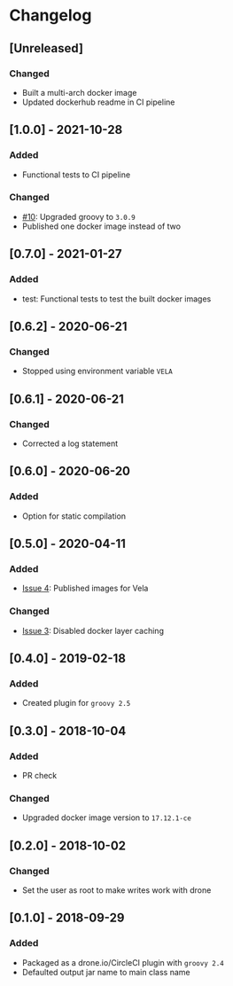 # Changelog

## [Unreleased]
### Changed
- Built a multi-arch docker image
- Updated dockerhub readme in CI pipeline

## [1.0.0] - 2021-10-28
### Added
- Functional tests to CI pipeline

### Changed
- [#10](https://github.com/devatherock/scriptjar/issues/10): Upgraded groovy to `3.0.9`
- Published one docker image instead of two

## [0.7.0] - 2021-01-27
### Added
- test: Functional tests to test the built docker images

## [0.6.2] - 2020-06-21
### Changed
- Stopped using environment variable `VELA`

## [0.6.1] - 2020-06-21
### Changed
- Corrected a log statement

## [0.6.0] - 2020-06-20
### Added
- Option for static compilation

## [0.5.0] - 2020-04-11
### Added
- [Issue 4](https://github.com/devatherock/scriptjar/issues/4): Published images for Vela

### Changed
- [Issue 3](https://github.com/devatherock/scriptjar/issues/3): Disabled docker layer caching

## [0.4.0] - 2019-02-18
### Added
- Created plugin for `groovy 2.5`

## [0.3.0] - 2018-10-04
### Added
- PR check

### Changed
- Upgraded docker image version to `17.12.1-ce`

## [0.2.0] - 2018-10-02
### Changed
- Set the user as root to make writes work with drone

## [0.1.0] - 2018-09-29
### Added
- Packaged as a drone.io/CircleCI plugin with `groovy 2.4`
- Defaulted output jar name to main class name